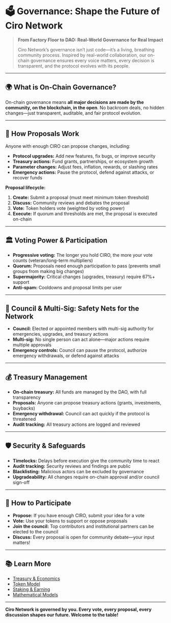 # 🗳️ Governance: Shape the Future of Ciro Network

> **From Factory Floor to DAO: Real-World Governance for Real Impact**
>
> Ciro Network’s governance isn’t just code—it’s a living, breathing community process. Inspired by real-world collaboration, our on-chain governance ensures every voice matters, every decision is transparent, and the protocol evolves with its people.

---

## 🌍 What is On-Chain Governance?

On-chain governance means **all major decisions are made by the community, on the blockchain, in the open**. No backroom deals, no hidden changes—just transparent, auditable, and fair protocol evolution.

---

## 📝 How Proposals Work

Anyone with enough CIRO can propose changes, including:
- **Protocol upgrades:** Add new features, fix bugs, or improve security
- **Treasury actions:** Fund grants, partnerships, or ecosystem growth
- **Parameter changes:** Adjust fees, inflation, rewards, or slashing rates
- **Emergency actions:** Pause the protocol, defend against attacks, or recover funds

**Proposal lifecycle:**
1. **Create:** Submit a proposal (must meet minimum token threshold)
2. **Discuss:** Community reviews and debates the proposal
3. **Vote:** Token holders vote (weighted by voting power)
4. **Execute:** If quorum and thresholds are met, the proposal is executed on-chain

---

## 🏛️ Voting Power & Participation

- **Progressive voting:** The longer you hold CIRO, the more your vote counts (veteran/long-term multipliers)
- **Quorum:** Proposals need enough participation to pass (prevents small groups from making big changes)
- **Supermajority:** Critical changes (upgrades, treasury) require 67%+ support
- **Anti-spam:** Cooldowns and proposal limits per user

---

## 👥 Council & Multi-Sig: Safety Nets for the Network

- **Council:** Elected or appointed members with multi-sig authority for emergencies, upgrades, and treasury actions
- **Multi-sig:** No single person can act alone—major actions require multiple approvals
- **Emergency controls:** Council can pause the protocol, authorize emergency withdrawals, or defend against attacks

---

## 💰 Treasury Management

- **On-chain treasury:** All funds are managed by the DAO, with full transparency
- **Proposals:** Anyone can propose treasury actions (grants, investments, buybacks)
- **Emergency withdrawal:** Council can act quickly if the protocol is threatened
- **Audit tracking:** All treasury actions are logged and reviewed

---

## 🛡️ Security & Safeguards

- **Timelocks:** Delays before execution give the community time to react
- **Audit tracking:** Security reviews and findings are public
- **Blacklisting:** Malicious actors can be excluded by governance
- **Upgradeability:** All changes require on-chain approval and/or council sign-off

---

## 🚀 How to Participate

- **Propose:** If you have enough CIRO, submit your idea for a vote
- **Vote:** Use your tokens to support or oppose proposals
- **Join the council:** Top contributors and institutional partners can be elected to the council
- **Discuss:** Every proposal is open for community debate—your input matters!

---

## 📚 Learn More
- [Treasury & Economics](../economics/treasury.md)
- [Token Model](../economics/token-model.md)
- [Staking & Earning](./staking.md)
- [Mathematical Models](../tech/mathematical-models.md)

---

**Ciro Network is governed by you. Every vote, every proposal, every discussion shapes our future. Welcome to the table!**
